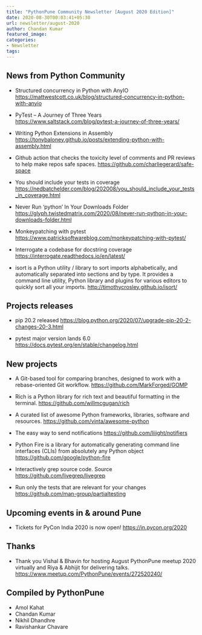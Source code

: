 ```yaml
---
title: "PythonPune Community Newsletter [August 2020 Edition]"
date: 2020-08-30T00:03:41+05:30
url: newsletter/august-2020
author: Chandan Kumar
featured_image:
categories:
- Newsletter
tags:
---
```


## News from Python Community

* Structured concurrency in Python with AnyIO 
  https://mattwestcott.co.uk/blog/structured-concurrency-in-python-with-anyio

* PyTest – A Journey of Three Years 
  https://www.saltstack.com/blog/pytest-a-journey-of-three-years/ 

* Writing Python Extensions in Assembly 
  https://tonybaloney.github.io/posts/extending-python-with-assembly.html
 
* Github action that checks the toxicity level of comments and PR reviews to help make repos safe spaces. 
  https://github.com/charliegerard/safe-space
 
* You should include your tests in coverage 
  https://nedbatchelder.com/blog/202008/you_should_include_your_tests_in_coverage.html
 
* Never Run ‘python’ In Your Downloads Folder 
  https://glyph.twistedmatrix.com/2020/08/never-run-python-in-your-downloads-folder.html
  
* Monkeypatching with pytest 
  https://www.patricksoftwareblog.com/monkeypatching-with-pytest/
 
* Interrogate a codebase for docstring coverage 
  https://interrogate.readthedocs.io/en/latest/

* isort is a Python utility / library to sort imports alphabetically, and automatically separated 
  into sections and by type. It provides a command line utility, Python library and plugins for 
  various editors to quickly sort all your imports.
  http://timothycrosley.github.io/isort/

## Projects releases

* pip 20.2 released 
  https://blog.python.org/2020/07/upgrade-pip-20-2-changes-20-3.html

* pytest major version lands 6.0 
  https://docs.pytest.org/en/stable/changelog.html

## New projects
* A Git-based tool for comparing branches, designed to work with a rebase-oriented Git workflow. 
  https://github.com/MarkForged/GOMP
 
* Rich is a Python library for rich text and beautiful formatting in the terminal. 
  https://github.com/willmcgugan/rich
 
* A curated list of awesome Python frameworks, libraries, software and resources.
  https://github.com/vinta/awesome-python
 
* The easy way to send notifications 
  https://github.com/liiight/notifiers

* Python Fire is a library for automatically generating command line interfaces (CLIs)
  from absolutely any Python object 
  https://github.com/google/python-fire
  
* Interactively grep source code. Source 
  https://github.com/livegrep/livegrep
 
* Run only the tests that are relevant for your changes 
  https://github.com/man-group/partialtesting

## Upcoming events in & around Pune

* Tickets for PyCon India 2020 is now open! 
  https://in.pycon.org/2020

## Thanks

* Thank you Vishal & Bhavin for hosting August PythonPune meetup 2020 virtually and Riya & Abhijit for delivering talks. 
  https://www.meetup.com/PythonPune/events/272520240/

## Compiled by PythonPune

* Amol Kahat
* Chandan Kumar
* Nikhil Dhandhre
* Ravishankar Chavare
